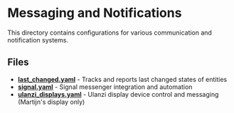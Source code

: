# Messaging and Notifications

This directory contains configurations for various communication and notification systems.

## Files

- **[last_changed.yaml](./last_changed.yaml)** - Tracks and reports last changed states of entities
- **[signal.yaml](./signal.yaml)** - Signal messenger integration and automation
- **[ulanzi_displays.yaml](./ulanzi_displays.yaml)** - Ulanzi display device control and messaging (Martijn's display only)